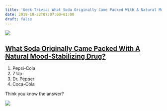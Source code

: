 ```yaml
---
title: 'Geek Trivia: What Soda Originally Came Packed With A Natural Mood-Stabilizing Drug?'
date: 2019-10-22T07:07:00+01:00
draft: false
---
```


![](https://www.howtogeek.com/wp-content/uploads/gg/up/sshot542ef4d2a58a8.png)

[What Soda Originally Came Packed With A Natural Mood-Stabilizing Drug?](https://www.howtogeek.com/trivia/what-soda-originally-came-packed-with-a-natural-mood-stabilizing-drug/)
---------------------------------------------------------------------------------------------------------------------------------------------------------------------------------

1.  Pepsi-Cola
2.  7 Up
3.  Dr. Pepper
4.  Coca-Cola

Think you know the answer?

_[![](https://www.howtogeek.com/geekers/up/readmore-button.png)](https://www.howtogeek.com/trivia/what-soda-originally-came-packed-with-a-natural-mood-stabilizing-drug/)_